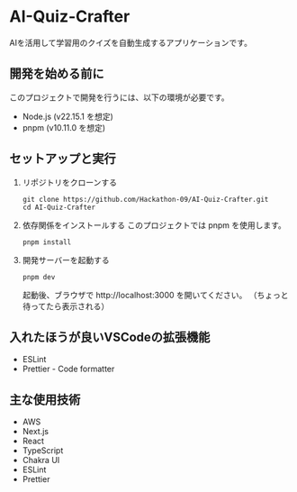 # AI-Quiz-Crafter

AIを活用して学習用のクイズを自動生成するアプリケーションです。

## 開発を始める前に

このプロジェクトで開発を行うには、以下の環境が必要です。

- Node.js (v22.15.1 を想定)
- pnpm (v10.11.0 を想定)

## セットアップと実行

1.  リポジトリをクローンする

    ```
    git clone https://github.com/Hackathon-09/AI-Quiz-Crafter.git
    cd AI-Quiz-Crafter
    ```

2.  依存関係をインストールする
    このプロジェクトでは pnpm を使用します。

    ```
    pnpm install
    ```

3.  開発サーバーを起動する
    ```
    pnpm dev
    ```
    起動後、ブラウザで http://localhost:3000 を開いてください。 （ちょっと待ってたら表示される）

## 入れたほうが良いVSCodeの拡張機能
* ESLint
* Prettier - Code formatter

## 主な使用技術

- AWS
- Next.js
- React
- TypeScript
- Chakra UI
- ESLint
- Prettier
